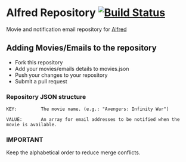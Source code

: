 # Alfred Repository [![Build Status](https://travis-ci.org/zoomHKG/alfred-repository.svg?branch=master)](https://travis-ci.org/zoomHKG/alfred-repository)

Movie and notification email repository for [Alfred](https://github.com/zoomHKG/alfred-serverless)

## Adding Movies/Emails to the repository

* Fork this repository
* Add your movies/emails details to movies.json
* Push your changes to your repository
* Submit a pull request

### Repository JSON structure

    KEY:         The movie name. (e.g.: "Avengers: Infinity War")

    VALUE:       An array for email addresses to be notified when the movie is available.

### IMPORTANT

Keep the alphabetical order to reduce merge conflicts.
